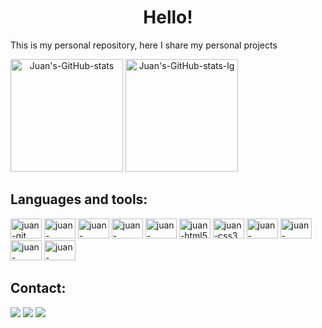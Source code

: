 <h1 style="text-align: center; font-weight: bold">Hello!</h1>

<p>This is my personal repository, here I share my personal projects</p>

<!-- Vizualização de dados e linguagens utilizadas no GitHub -->
<div style="text-align: center; display: inline">
  <picture>
    <source media="(prefers-color-scheme: dark)" srcset="https://github-readme-stats-jixatos.vercel.app/api?username=Jixatos&show_icons=true&theme=dark&include_all_commits=true&count_private=true">
    <source media="(prefers-color-scheme: ligh)" srcset="https://github-readme-stats-jixatos.vercel.app/api?username=Jixatos&show_icons=true&theme=swift&include_all_commits=true&count_private=true">
    <img alt="Juan's-GitHub-stats" height="180" src="https://github-readme-stats-jixatos.vercel.app/api?username=Jixatos&show_icons=true&theme=swift&include_all_commits=true&count_private=true">
  </picture>
  <picture>
    <source media="(prefers-color-scheme: dark)" srcset="https://github-readme-stats-jixatos.vercel.app/api/top-langs/?username=Jixatos&layout=compact&langs_count=7&theme=dark">
    <source media="(prefers-color-scheme: ligh)" srcset="https://github-readme-stats-jixatos.vercel.app/api/top-langs/?username=Jixatos&layout=compact&langs_count=7&theme=swift">
    <img alt="Juan's-GitHub-stats-lg" height="180em" src="https://github-readme-stats-jixatos.vercel.app/api/top-langs/?username=Jixatos&layout=compact&langs_count=7&theme=swift">
  </picture>
</div>

<h2 style="font-weight: bold">Languages and tools:</h2>
<div style="display: inline">
  <img alt="juan-git" height="32" width="50" src="https://cdn.simpleicons.org/git/black/white">
  <img alt="juan-python" height="32" width="50" src="https://cdn.simpleicons.org/python/black/white"/>
  <img alt="juan-pandas" height="32" width="50" src="https://cdn.simpleicons.org/pandas/black/white">
  <img alt="juan-sklearn" height="32" width="50" src="https://cdn.simpleicons.org/scikitlearn/black/white">
  <img alt="juan-oracle" height="32" width="50" src="https://cdn.simpleicons.org/oracle/black/white">
  <img alt="juan-html5" height="32" width="50" src="https://cdn.simpleicons.org/html5/black/white">
  <img alt="juan-css3" height="32" width="50" src="https://cdn.simpleicons.org/css3/black/white">
  <img alt="juan-javascript" height="32" width="50" src="https://cdn.simpleicons.org/javascript/black/white">
  <img alt="juan-react.js" height="32" width="50" src="https://cdn.simpleicons.org/react/black/white">
  <img alt="juan-next.js" height="32" width="50" src="https://cdn.simpleicons.org/next.js/black/white">
  <img alt="juan-tailwind" height="32" width="50" src="https://cdn.simpleicons.org/tailwindcss/black/white">
</div>

<h2 style="font-weight: bold">Contact:</h2>
<div style="display: inline">

  <a href="mailto:j1108gody@outlook.com" target="_blank"><img src="https://img.shields.io/badge/Outlook-0078D4?style=for-the-badge&logo=microsoft-outlook&logoColor=white"></a>
  <a href="https://www.linkedin.com/in/juan-godoy-316240261/" target="_blank"><img src="https://img.shields.io/badge/LinkedIn-0077B5?style=for-the-badge&logo=linkedin&logoColor=white"></a>
  <a href="https://api.whatsapp.com/send?phone=5511976389402&text=Ol%C3%A1%2C%20vim%20pelo%20seu%20GitHub" target="_blank"><img src="https://img.shields.io/badge/WhatsApp-25D366?style=for-the-badge&logo=whatsapp&logoColor=white"></a>

</div>
